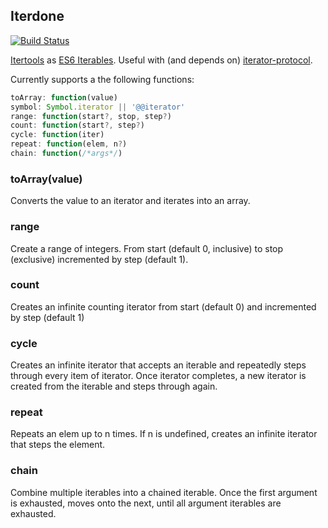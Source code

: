 ## Iterdone
[![Build Status](https://secure.travis-ci.org/kevinbeaty/iterdone.svg)](http://travis-ci.org/kevinbeaty/iterdone)

[Itertools][1] as [ES6 Iterables][2].  Useful with (and depends on) [iterator-protocol][3].

Currently supports a the following functions:

```javascript
toArray: function(value)
symbol: Symbol.iterator || '@@iterator'
range: function(start?, stop, step?)
count: function(start?, step?)
cycle: function(iter)
repeat: function(elem, n?)
chain: function(/*args*/)
```

### toArray(value)
Converts the value to an iterator and iterates into an array.

### range
Create a range of integers.  From start (default 0, inclusive) to stop (exclusive) incremented by step (default 1).

### count
Creates an infinite counting iterator from start (default 0) and incremented by step (default 1)

### cycle
Creates an infinite iterator that accepts an iterable and repeatedly steps through every item of iterator. Once iterator completes, a new iterator is created from the iterable and steps through again.

### repeat
Repeats an elem up to n times.  If n is undefined, creates an infinite iterator that steps the element.

### chain
Combine multiple iterables into a chained iterable.  Once the first argument is exhausted, moves onto the next, until all argument iterables are exhausted.

[1]: https://docs.python.org/2/library/itertools.html
[2]: https://developer.mozilla.org/en-US/docs/Web/JavaScript/Guide/iterable
[3]: https://github.com/transduce/iterator-protocol
